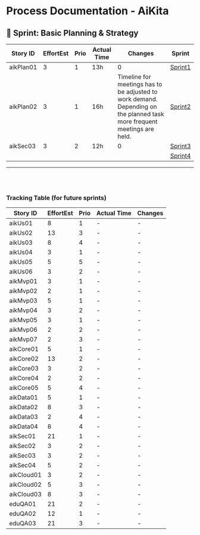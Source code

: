 # Process Documentation - AiKita

## 🏃 Sprint: Basic Planning & Strategy
| Story ID  | EffortEst | Prio | Actual Time | Changes | Sprint |
|-----------|-----------|------|-------------|---------|--------|
| aikPlan01 | 3         | 1    | 13h          | 0       |   [Sprint1](https://github.com/riosarah/AiKita.Planning/blob/main/syp/sprints_overview.md#calendar-sprint-1)   |
| aikPlan02 | 3         | 1    | 16h          | Timeline for meetings has to be adjusted to work demand. Depending on the planned task more frequent meetings are held. |  [Sprint2](https://github.com/riosarah/AiKita.Planning/blob/main/syp/sprints_overview.md#calendar-sprint-2)   |
| aikSec03 |     3     |  2  |      12h     |    0    |   [Sprint3](https://github.com/riosarah/AiKita.Planning/blob/main/syp/sprints_overview.md#calendar-sprint-3)   |
|  |          |    |           |        |   [Sprint4](https://github.com/riosarah/AiKita.Planning/blob/main/syp/sprints_overview.md#calendar-sprint-4)   |


---

 

</br></br>
### Tracking Table (for future sprints)
| Story ID  | EffortEst | Prio | Actual Time | Changes |
|-----------|-----------|------|-------------|---------|
| aikUs01   | 8         | 1    | -           | -       |
| aikUs02   | 13         | 3    | -           | -       |
| aikUs03   | 8         | 4    | -           | -       |
| aikUs04   | 3         | 1    | -           | -       |
| aikUs05   | 5         | 5    | -           | -       |
| aikUs06   | 3         | 2    | -           | -       |
| aikMvp01  | 3         | 1    | -           | -       |
| aikMvp02  | 2         | 1    | -           | -       |
| aikMvp03  | 5         | 1    | -           | -       |
| aikMvp04  | 3         | 2    | -           | -       |
| aikMvp05  | 3         | 1    | -           | -       |
| aikMvp06  | 2         | 2    | -           | -       |
| aikMvp07  | 2         | 3    | -           | -       |
| aikCore01 | 5         | 1    | -           | -       |
| aikCore02 | 13         | 2    | -           | -       |
| aikCore03 | 3         | 2    | -           | -       |
| aikCore04 | 2         | 2    | -           | -       |
| aikCore05 | 5         | 4    | -           | -       |
| aikData01 | 5         | 1    | -           | -       |
| aikData02 | 8         | 3    | -           | -       |
| aikData03 | 2         | 4    | -           | -       |
| aikData04 | 8         | 4    | -           | -       |
| aikSec01  | 21         | 1    | -           | -       |
| aikSec02  | 3         | 2    | -           | -       |
| aikSec03  | 3         | 2    | -           | -       |
| aikSec04  | 5         | 2    | -           | -       |
| aikCloud01| 3         | 2    | -           | -       |
| aikCloud02| 5         | 3    | -           | -       |
| aikCloud03| 8         | 3    | -           | -       |
| eduQA01   | 21        | 2    | -           | -       |
| eduQA02   | 12        | 1    | -           | -       |
| eduQA03   | 21         | 3    | -           | -       |
